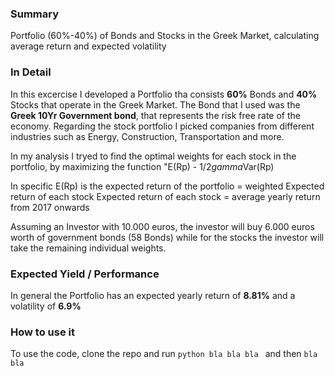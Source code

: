 ### Summary
Portfolio (60%-40%) of Bonds and Stocks in the Greek Market, calculating average return and expected volatility 

### In Detail
In this excercise I developed a Portfolio tha consists **60%** Bonds and **40%** Stocks that operate in the Greek Market.
The Bond that I used was the **Greek 10Yr Government bond**, that represents the risk free rate of the economy.
Regarding the stock portfolio I picked companies from different industries such as Energy, Construction, Transportation and more.

In my analysis I tryed to find the optimal weights for each stock in the portfolio,
by maximizing the function "E(Rp) - 1/2*gamma*Var(Rp)

In specific E(Rp) is the expected return of the portfolio = weighted Expected return of each stock
Expected return of each stock = average yearly return from 2017 onwards

Assuming an Investor with 10.000 euros, the investor will buy 6.000 euros worth of government bonds (58 Bonds)
while for the stocks the investor will take the remaining individual weights.

### Expected Yield / Performance
In general the Portfolio has an expected yearly return of **8.81%** and a volatility of **6.9%**


### How to use it

To use the code, clone the repo and run `python bla bla bla ` and then ` bla bla `
